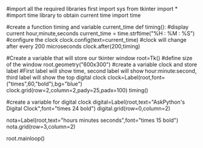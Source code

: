 #import all the required libraries first
import sys
from tkinter import *
#import time library to obtain current time
import time

#create a function timing and variable current_time
def timing():
    #display current hour,minute,seconds
    current_time = time.strftime("%H : %M : %S")
    #configure the clock
    clock.config(text=current_time)
    #clock will change after every 200 microseconds
    clock.after(200,timing)

#Create a variable that will store our tkinter window
root=Tk()
#define size of the window
root.geometry("600x300")
#create a variable clock and store label
#First label will show time, second label will show hour:minute:second, third label will show the top digital clock
clock=Label(root,font=("times",60,"bold"),bg="blue")
clock.grid(row=2,column=2,pady=25,padx=100)
timing()

#create a variable for digital clock
digital=Label(root,text="AskPython's Digital Clock",font="times 24 bold")
digital.grid(row=0,column=2)

nota=Label(root,text="hours        minutes        seconds",font="times 15 bold")
nota.grid(row=3,column=2)

root.mainloop()
